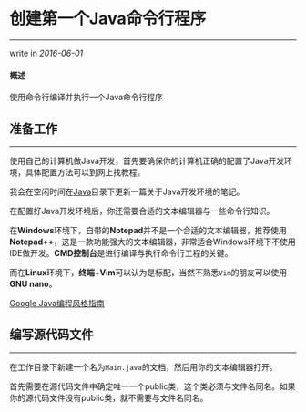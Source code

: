 # 创建第一个Java命令行程序
---

write in *2016-06-01*

#### 概述
使用命令行编译并执行一个Java命令行程序

## 准备工作
---

使用自己的计算机做Java开发，首先要确保你的计算机正确的配置了Java开发环境，具体配置方法可以到网上找教程。

我会在空闲时间在[Java](../README.md)目录下更新一篇关于Java开发环境的笔记。

在配置好Java开发环境后，你还需要合适的文本编辑器与一些命令行知识。

在**Windows**环境下，自带的**Notepad**并不是一个合适的文本编辑器，推荐使用**Notepad++**，这是一款功能强大的文本编辑器，非常适合Windows环境下不使用IDE做开发。**CMD控制台**是进行编译与执行命令行工程的关键。

而在**Linux**环境下，**终端**+**Vim**可以认为是标配，当然不熟悉`Vim`的朋友可以使用**GNU nano**。

[Google Java编程风格指南](http://www.hawstein.com/posts/google-java-style.htm)

## 编写源代码文件
---

在工作目录下新建一个名为`Main.java`的文档，然后用你的文本编辑器打开。

首先需要在源代码文件中确定唯一一个public类，这个类必须与文件名同名。如果你的源代码文件没有public类，就不需要与文件名同名。
